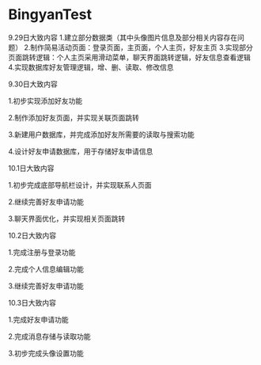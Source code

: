 # BingyanTest
9.29日大致内容
1.建立部分数据类（其中头像图片信息及部分相关内容存在问题）
2.制作简易活动页面：登录页面，主页面，个人主页，好友主页
3.实现部分页面跳转逻辑：个人主页采用滑动菜单，聊天界面跳转逻辑，好友信息查看逻辑
4.实现数据库好友管理逻辑，增、删、读取、修改信息

9.30日大致内容  

1.初步实现添加好友功能  

2.制作添加好友页面，并实现关联页面跳转  

3.新建用户数据库，并完成添加好友所需要的读取与搜索功能  

4.设计好友申请数据库，用于存储好友申请信息  

10.1日大致内容

1.初步完成底部导航栏设计，并实现联系人页面

2.继续完善好友申请功能

3.聊天界面优化，并实现相关页面跳转

10.2日大致内容

1.完成注册与登录功能

2.完成个人信息编辑功能

3.继续完善好友申请功能

10.3日大致内容

1.完成好友申请功能

2.完成消息存储与读取功能

3.初步完成头像设置功能